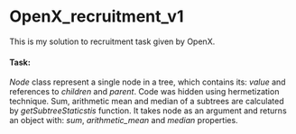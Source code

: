 # OpenX_recruitment_v1

This is my solution to recruitment task given by OpenX.

#### Task:

_Node_ class represent a single node in a tree, which contains its: _value_ and references to _children_ and _parent_. Code was hidden using hermetization technique.
Sum, arithmetic mean and median of a subtrees are calculated by _getSubtreeStaticstis_ function. It takes node as an argument and returns an object with: _sum_, _arithmetic_mean_ and _median_ properties.
